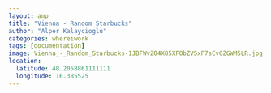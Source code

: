 ```yaml
---
layout: amp
title: "Vienna - Random Starbucks"
author: "Alper Kalaycioglu"
categories: whereiwork
tags: [documentation]
image: Vienna_-_Random_Starbucks-1JBFWvZO4X85XFObZVSxP7sCvGZGWM5LR.jpg
location:
  latitude: 48.2058861111111
  longitude: 16.385525
---
```

